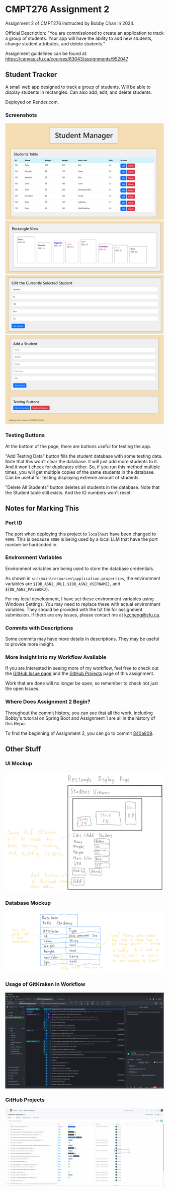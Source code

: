 # CMPT276 Assignment 2
Assignment 2 of CMPT276 instructed by Bobby Chan in 2024.

Official Description: "You are commissioned to create an application to track a group of students.  Your app will have the ability to add new students, change student attributes, and delete students."

Assignment guidelines can be found at: <https://canvas.sfu.ca/courses/83043/assignments/952047>

## Student Tracker
A small web app designed to track a group of students. Will be able to display students in rectangles. Can also add, edit, and delete students.

Deployed on Render.com.

### Screenshots
![Student Table](<documentation/Screenshot 2024-02-25 194319.png>)
![Rectangle View](<documentation/Screenshot 2024-02-25 194400.png>)
![Edit Form](<documentation/Screenshot 2024-02-25 194411.png>)
![Add Form](<documentation/Screenshot 2024-02-25 194405.png>)

### Testing Buttons
At the bottom of the page, there are buttons useful for testing the app.

"Add Testing Data" button fills the student database with some testing data. Note that this won't clear the database. It will just add more students to it. And it won't check for duplicates either. So, if you run this method multiple times, you will get multiple copies of the same students in the database. Can be useful for testing displaying extreme amount of students.

"Delete All Students" button deletes all students in the database. Note that the Student table still exists. And the ID numbers won't reset.


## Notes for Marking This
### Port ID
The port when deploying this project to `localhost` have been changed to `9090`. This is because `8080` is being used by a local LLM that have the port number be hardcoded in.

### Environment Variables
Environment variables are being used to store the database credentials.

As shown in `src\main\resources\application.properties`, the environment variables are `${DB_ASN2_URL}`, `${DB_ASN2_USERNAME}`, and `${DB_ASN2_PASSWORD}`.

For my local development, I have set these environment variables using Windows Settings. You may need to replace these with actual environment variables. They should be provided with the txt file for assignment submission. If there are any issues, please contact me at <kzcheng@sfu.ca>.

### Commits with Descriptions
Some commits may have more details in descriptions. They may be useful to provide more insight.

### More Insight into my Workflow Available
If you are interested in seeing more of my workflow, feel free to check out the [GitHub Issue page](https://github.com/kzcheng/CMPT276-Assignment-2/issues?q=) and the [GitHub Projects](https://github.com/users/kzcheng/projects/2) page of this assignment.

Work that are done will no longer be open, so remember to check not just the open Issues.

### Where Does Assignment 2 Begin?
Throughout the commit history, you can see that all the work, including Bobby's tutorial on Spring Boot and Assignment 1 are all in the history of this Repo.

To find the beginning of Assignment 2, you can go to commit [840a809](https://github.com/kzcheng/CMPT276-Assignment-2/commit/840a809136441366efe78a616364d2151480d8db).


## Other Stuff
### UI Mockup
![UI Mockup](<documentation/Screenshot 2024-02-12 185134.png>)

### Database Mockup
![Database Mockup](<documentation/Screenshot 2024-02-12 185121.png>)

### Usage of GitKraken in Workflow
![GitKraken](<documentation/Screenshot 2024-02-25 103216.png>)

### GitHub Projects
![GitHub Projects](<documentation/Screenshot 2024-02-25 165053.png>)